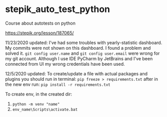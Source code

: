 # stepik_auto_test_python
Course about autotests on python

https://stepik.org/lesson/187065/

11/23/2020 updated:
I've had some troubles with yearly-statistic dashboard. 
My commits were not shown on this dashboard. I found a problem and 
solved it. `git config user.name` and `git config user.email` were wrong
for my git account. Although I use IDE PyCharm by JetBrains and I've been
connected from UI my wrong credentials have been used.


12/5/2020 updated:
To create/update a file with actual packages and plugins you should 
run in terminal: `pip freeze > requirements.txt`
after in the new env run: `pip install -r requirements.txt`

To create env, in the created dir: 
1. `python -m venv "name"`
1. `env_name\Scripts\activate.bat`
